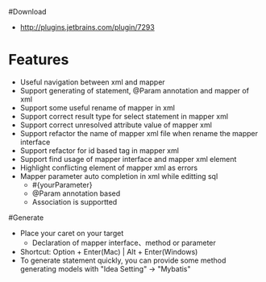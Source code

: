 #Download

* http://plugins.jetbrains.com/plugin/7293

# Features

* Useful navigation between xml and mapper
* Support generating of statement, @Param annotation and mapper of xml
* Support some useful rename of mapper in xml
* Support correct result type for select statement in mapper xml
* Support correct unresolved attribute value of mapper xml
* Support refactor the name of mapper xml file when rename the mapper interface
* Support refactor for id based tag in mapper xml
* Support find usage of mapper interface and mapper xml element
* Highlight conflicting element of mapper xml as errors
* Mapper parameter auto completion in xml while editting sql
    * \#{yourParameter}
    * @Param annotation based
    * Association is supportted

#Generate

* Place your caret on your target
    * Declaration of mapper interface、method or parameter
* Shortcut: Option + Enter(Mac) | Alt + Enter(Windows)
* To generate statement quickly, you can provide some method generating models with "Idea Setting" -> "Mybatis"